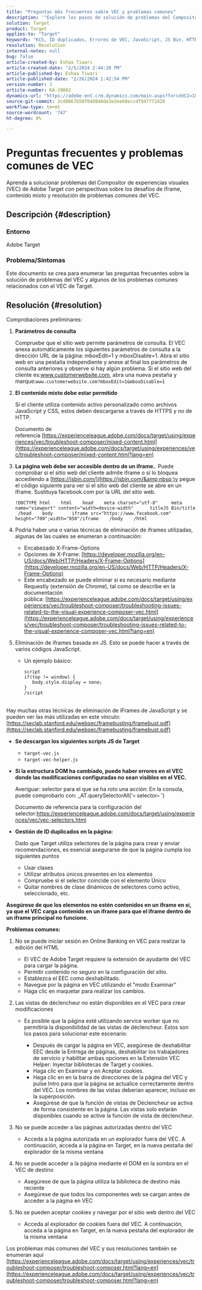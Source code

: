 ```yaml
---
title: "Preguntas más frecuentes sobre VEC y problemas comunes"
description: '"Explore los pasos de solución de problemas del Compositor de experiencias visuales (VEC) de Adobe Target y aprenda a gestionar problemas de iframe y contenido mixto".'
solution: Target
product: Target
applies-to: "Target"
keywords: "KCS, ID duplicados, Errores de VEC, JavaScript, JS Bin, HTTPS, HTTP, CSS, Estructura DOM, EEC, Problemas de carga de VEC, Shadow DOM, Componentes web, FAQ"
resolution: Resolution
internal-notes: null
bug: false
article-created-by: Eshaa Tiwari
article-created-date: "2/5/2024 2:44:28 PM"
article-published-by: Eshaa Tiwari
article-published-date: "2/26/2024 1:42:54 PM"
version-number: 3
article-number: KA-19002
dynamics-url: "https://adobe-ent.crm.dynamics.com/main.aspx?forceUCI=1&pagetype=entityrecord&etn=knowledgearticle&id=76c6520f-35c4-ee11-9079-6045bd006268"
source-git-commit: 3cd8867b58f0dd840de3e2ee68eccdf947772428
workflow-type: tm+mt
source-wordcount: '747'
ht-degree: 0%

---
```


# Preguntas frecuentes y problemas comunes de VEC


Aprenda a solucionar problemas del Compositor de experiencias visuales (VEC) de Adobe Target con perspectivas sobre los desafíos de iframe, contenido mixto y resolución de problemas comunes del VEC.

## Descripción {#description}


### Entorno

Adobe Target

### Problema/Síntomas

Este documento se crea para enumerar las preguntas frecuentes sobre la solución de problemas del VEC y algunos de los problemas comunes relacionados con el VEC de Target.


## Resolución {#resolution}


Comprobaciones preliminares:

1. <b>Parámetros de consulta</b>

   Compruebe que el sitio web permite parámetros de consulta. El VEC anexa automáticamente los siguientes parámetros de consulta a la dirección URL de la página: mboxEdit=1 y mboxDisable=1. Abra el sitio web en una pestaña independiente y anexe al final los parámetros de consulta anteriores y observe si hay algún problema. Si el sitio web del cliente es:www.customerwebsite.com, abra una nueva pestaña y marque:`www.customerwebsite.com?mboxEdit=1&mboxDisable=1`
2. <b>El contenido mixto debe estar permitido</b>

   Si el cliente utiliza contenido activo personalizado como archivos JavaScript y CSS, estos deben descargarse a través de HTTPS y no de HTTP.

   Documento de referencia [https://experienceleague.adobe.com/docs/target/using/experiences/vec/troubleshoot-composer/mixed-content.html](https://experienceleague.adobe.com/docs/target/using/experiences/vec/troubleshoot-composer/mixed-content.html?lang=en)
3. <b>La página web debe ser accesible dentro de un iframe.</b>. Puede comprobar si el sitio web del cliente admite iframe o si lo bloquea accediendo a [https://jsbin.com/](https://jsbin.com/&amp;nbsp;)y pegue el código siguiente para ver si el sitio web del cliente se abre en un iframe. Sustituya facebook.com por la URL del sitio web.






   ```
   !DOCTYPE html    html    head    meta charset="utf-8"     meta name="viewport" content="width=device-width"      titleJS Bin/title     /head    body       iframe src="https://www.facebook.com" height="700";width="850"/iframe    /body    /html
   ```




4. Podría haber una o varias técnicas de eliminación de iframes utilizadas, algunas de las cuales se enumeran a continuación:
   - Encabezado X-Frame-Options
   - Opciones de X-Frame: [https://developer.mozilla.org/en-US/docs/Web/HTTP/Headers/X-Frame-Options](https://developer.mozilla.org/en-US/docs/Web/HTTP/Headers/X-Frame-Options)
   - Este encabezado se puede eliminar si es necesario mediante Requestly (extensión de Chrome), tal como se describe en la documentación pública: [https://experienceleague.adobe.com/docs/target/using/experiences/vec/troubleshoot-composer/troubleshooting-issues-related-to-the-visual-experience-composer-vec.html](https://experienceleague.adobe.com/docs/target/using/experiences/vec/troubleshoot-composer/troubleshooting-issues-related-to-the-visual-experience-composer-vec.html?lang=en)
5. Eliminación de iframes basada en JS. Esto se puede hacer a través de varios códigos JavaScript.
   - Un ejemplo básico: <br>

     ```
     script
     if(top != window) {
        body.style.display = none;    
     }
     /script
     ```

<br>Hay muchas otras técnicas de eliminación de iFrames de JavaScript y se pueden ver las más utilizadas en este vínculo: [https://seclab.stanford.edu/websec/framebusting/framebust.pdf](https://seclab.stanford.edu/websec/framebusting/framebust.pdf)


- <b>Se descargan los siguientes scripts JS de Target</b>

   - `target-vec.js`
   - `target-vec-helper.js`
- <b>Si la estructura DOM ha cambiado, puede haber errores en el VEC donde las modificaciones configuradas no sean visibles en el VEC.</b>

  Averiguar: selector para el que se ha roto una acción: En la consola, puede comprobarlo con: _AT.querySelectorAll(&#39;`<` selector`>` &#39;)

  Documento de referencia para la configuración del selector:https://experienceleague.adobe.com/docs/target/using/experiences/vec/vec-selectors.html
- <b>Gestión de ID duplicados en la página:</b>

  Dado que Target utiliza selectores de la página para crear y enviar recomendaciones, es esencial asegurarse de que la página cumpla los siguientes puntos

   - Usar clases
   - Utilizar atributos únicos presentes en los elementos
   - Compruebe si el selector coincide con el elemento Único
   - Quitar nombres de clase dinámicos de selectores como activo, seleccionado, etc.


<b>Asegúrese de que los elementos no estén contenidos en un iframe en sí, ya que el VEC carga contenido en un iframe para que el iframe dentro de un iframe principal no funcione.</b>

<b>Problemas comunes: </b>

1. No se puede iniciar sesión en Online Banking en VEC para realizar la edición del HTML
   - El VEC de Adobe Target requiere la extensión de ayudante del VEC para cargar la página.
   - Permitir contenido no seguro en la configuración del sitio.
   - Establezca el EEC como deshabilitado.
   - Navegue por la página en VEC utilizando el &quot;modo Examinar&quot;
   - Haga clic en maquetar para realizar los cambios.
2. Las vistas de déclencheur no están disponibles en el VEC para crear modificaciones

   - Es posible que la página esté utilizando service worker que no permitiría la disponibilidad de las vistas de déclencheur. Estos son los pasos para solucionar este escenario:

      - Después de cargar la página en VEC, asegúrese de deshabilitar EEC desde la Entrega de páginas, deshabilitar los trabajadores de servicio y habilitar ambas opciones en la Extensión VEC Helper: Inyectar bibliotecas de Target y cookies.
      - Haga clic en Examinar y en Aceptar cookies.
      - Haga clic en en la barra de direcciones de la página del VEC y pulse Intro para que la página se actualice correctamente dentro del VEC. Los nombres de las vistas deberían aparecer, incluso en la superposición.
      - Asegúrese de que la función de vistas de Déclencheur se activa de forma consistente en la página. Las vistas solo estarán disponibles cuando se active la función de vista de déclencheur.
3. No se puede acceder a las páginas autorizadas dentro del VEC

   - Acceda a la página autorizada en un explorador fuera del VEC. A continuación, acceda a la página en Target, en la nueva pestaña del explorador de la misma ventana
4. No se puede acceder a la página mediante el DOM en la sombra en el VEC de destino

   - Asegúrese de que la página utiliza la biblioteca de destino más reciente
   - Asegúrese de que todos los componentes web se cargan antes de acceder a la página en VEC
5. No se pueden aceptar cookies y navegar por el sitio web dentro del VEC

   - Acceda al explorador de cookies fuera del VEC. A continuación, acceda a la página en Target, en la nueva pestaña del explorador de la misma ventana


Los problemas más comunes del VEC y sus resoluciones también se enumeran aquí
[https://experienceleague.adobe.com/docs/target/using/experiences/vec/troubleshoot-composer/troubleshoot-composer.html?lang=en](https://experienceleague.adobe.com/docs/target/using/experiences/vec/troubleshoot-composer/troubleshoot-composer.html?lang=en)
